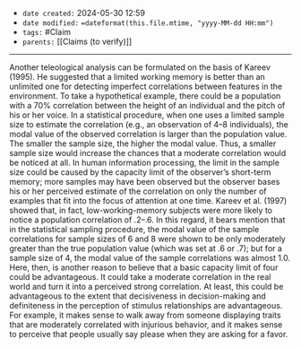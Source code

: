 - `date created:` 2024-05-30 12:59
- `date modified:` `=dateformat(this.file.mtime, "yyyy-MM-dd HH:mm")`
- `tags:` #Claim 
- `parents:` [[Claims (to verify)]]

***

Another teleological analysis can be formulated on the basis of Kareev (1995). He suggested that a limited working memory is better than an unlimited one for detecting imperfect correlations between features in the environment. To take a hypothetical example, there could be a population with a 70% correlation between the height of an individual and the pitch of his or her voice. In a statistical procedure, when one uses a limited sample size to estimate the correlation (e.g., an observation of 4–8 individuals), the modal value of the observed correlation is larger than the population value. The smaller the sample size, the higher the modal value. Thus, a smaller sample size would increase the chances that a moderate correlation would be noticed at all. In human information processing, the limit in the sample size could be caused by the capacity limit of the observer’s short-term memory; more samples may have been observed but the observer bases his or her perceived estimate of the correlation on only the number of examples that fit into the focus of attention at one time. Kareev et al. (1997) showed that, in fact, low-working-memory subjects were more likely to notice a population correlation of .2–.6. In this regard, it bears mention that in the statistical sampling procedure, the modal value of the sample correlations for sample sizes of 6 and 8 were shown to be only moderately greater than the true population value (which was set at .6 or .7); but for a sample size of 4, the modal value of the sample correlations was almost 1.0. Here, then, is another reason to believe that a basic capacity limit of four could be advantageous. It could take a moderate correlation in the real world and turn it into a perceived strong correlation. At least, this could be advantageous to the extent that decisiveness in decision-making and definiteness in the perception of stimulus relationships are advantageous. For example, it makes sense to walk away from someone displaying traits that are moderately correlated with injurious behavior, and it makes sense to perceive that people usually say please when they are asking for a favor.